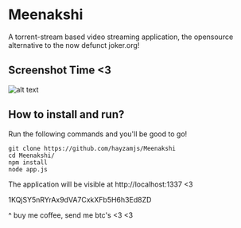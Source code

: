 # Meenakshi
A torrent-stream based video streaming application, the opensource alternative to the now defunct joker.org!

## Screenshot Time <3

![alt text](https://i.imgur.com/O0LrLaz.jpg "1")

## How to install and run?

Run the following commands and you'll be good to go!
```
git clone https://github.com/hayzamjs/Meenakshi
cd Meenakshi/
npm install 
node app.js
```
The application will be visible at http://localhost:1337 <3

1KQjSY5nRYrAx9dVA7CxkXFb5H6h3Ed8ZD

^ buy me coffee, send me btc's <3 <3

